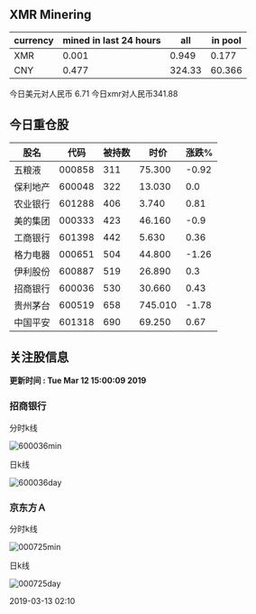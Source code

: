 ## XMR Minering

|currency|mined in last 24 hours|all|in pool|
|---|---|---|---|
|XMR|0.001|0.949|0.177|
|CNY|0.477|324.33|60.366|

今日美元对人民币 6.71	今日xmr对人民币341.88


## 今日重仓股 

|股名|代码|被持数|时价|涨跌%|
|---|---|---|---|---|
|五粮液|000858|311|75.300|-0.92|
|保利地产|600048|322|13.030|0.0|
|农业银行|601288|406|3.740|0.81|
|美的集团|000333|423|46.160|-0.9|
|工商银行|601398|442|5.630|0.36|
|格力电器|000651|504|44.800|-1.26|
|伊利股份|600887|519|26.890|0.3|
|招商银行|600036|530|30.660|0.43|
|贵州茅台|600519|658|745.010|-1.78|
|中国平安|601318|690|69.250|0.67|

## 关注股信息
**更新时间 : Tue Mar 12 15:00:09 2019**
### 招商银行 
分时k线

![600036min](http://image.sinajs.cn/newchart/min/n/sh600036.gif)

日k线

![600036day](http://image.sinajs.cn/newchart/daily/n/sh600036.gif)

### 京东方Ａ 
分时k线

![000725min](http://image.sinajs.cn/newchart/min/n/sz000725.gif)

日k线

![000725day](http://image.sinajs.cn/newchart/daily/n/sz000725.gif)

2019-03-13 02:10